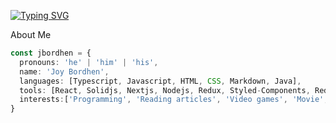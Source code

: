 [![Typing SVG](https://readme-typing-svg.herokuapp.com?font=Source+Sans+Pro&multiline=true&height=60&lines=Hi%2C+I+am+Joy+Bordhen;Software+Engineer)](https://git.io/typing-svg)

About Me

```typescript
const jbordhen = {
  pronouns: 'he' | 'him' | 'his',
  name: 'Joy Bordhen',
  languages: [Typescript, Javascript, HTML, CSS, Markdown, Java],
  tools: [React, Solidjs, Nextjs, Nodejs, Redux, Styled-Components, Redux-saga],
  interests:['Programming', 'Reading articles', 'Video games', 'Movie', 'Tv series']
}
```
